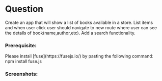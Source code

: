 <h1>Question</h1>
Create an app that will show a list of books available in a store.
List items and when user click user should navigate to new route where user can see the details of book(name,author,etc). 
Add a search functionality.



<h3> Prerequisite: </h3>
Please install [fuse](https://fusejs.io/) by pasting the following command:
npm install fuse.js


<h3> Screenshots: </h3>
